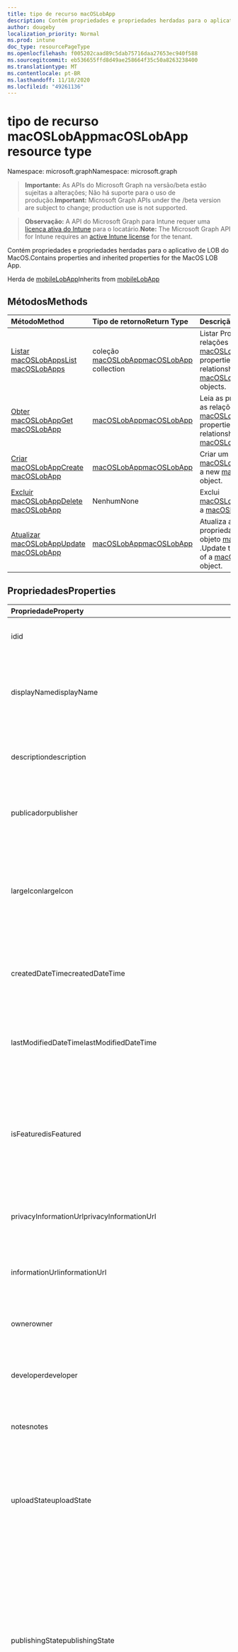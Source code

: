 ```yaml
---
title: tipo de recurso macOSLobApp
description: Contém propriedades e propriedades herdadas para o aplicativo de LOB do MacOS.
author: dougeby
localization_priority: Normal
ms.prod: intune
doc_type: resourcePageType
ms.openlocfilehash: f005202caad89c5dab75716daa27653ec940f588
ms.sourcegitcommit: eb536655ffd8d49ae258664f35c50a8263238400
ms.translationtype: MT
ms.contentlocale: pt-BR
ms.lasthandoff: 11/18/2020
ms.locfileid: "49261136"
---
```

# <a name="macoslobapp-resource-type"></a><span data-ttu-id="9ec30-103">tipo de recurso macOSLobApp</span><span class="sxs-lookup"><span data-stu-id="9ec30-103">macOSLobApp resource type</span></span>

<span data-ttu-id="9ec30-104">Namespace: microsoft.graph</span><span class="sxs-lookup"><span data-stu-id="9ec30-104">Namespace: microsoft.graph</span></span>

> <span data-ttu-id="9ec30-105">**Importante:** As APIs do Microsoft Graph na versão/beta estão sujeitas a alterações; Não há suporte para o uso de produção.</span><span class="sxs-lookup"><span data-stu-id="9ec30-105">**Important:** Microsoft Graph APIs under the /beta version are subject to change; production use is not supported.</span></span>

> <span data-ttu-id="9ec30-106">**Observação:** A API do Microsoft Graph para Intune requer uma [licença ativa do Intune](https://go.microsoft.com/fwlink/?linkid=839381) para o locatário.</span><span class="sxs-lookup"><span data-stu-id="9ec30-106">**Note:** The Microsoft Graph API for Intune requires an [active Intune license](https://go.microsoft.com/fwlink/?linkid=839381) for the tenant.</span></span>

<span data-ttu-id="9ec30-107">Contém propriedades e propriedades herdadas para o aplicativo de LOB do MacOS.</span><span class="sxs-lookup"><span data-stu-id="9ec30-107">Contains properties and inherited properties for the MacOS LOB App.</span></span>


<span data-ttu-id="9ec30-108">Herda de [mobileLobApp](../resources/intune-apps-mobilelobapp.md)</span><span class="sxs-lookup"><span data-stu-id="9ec30-108">Inherits from [mobileLobApp](../resources/intune-apps-mobilelobapp.md)</span></span>

## <a name="methods"></a><span data-ttu-id="9ec30-109">Métodos</span><span class="sxs-lookup"><span data-stu-id="9ec30-109">Methods</span></span>
|<span data-ttu-id="9ec30-110">Método</span><span class="sxs-lookup"><span data-stu-id="9ec30-110">Method</span></span>|<span data-ttu-id="9ec30-111">Tipo de retorno</span><span class="sxs-lookup"><span data-stu-id="9ec30-111">Return Type</span></span>|<span data-ttu-id="9ec30-112">Descrição</span><span class="sxs-lookup"><span data-stu-id="9ec30-112">Description</span></span>|
|:---|:---|:---|
|[<span data-ttu-id="9ec30-113">Listar macOSLobApps</span><span class="sxs-lookup"><span data-stu-id="9ec30-113">List macOSLobApps</span></span>](../api/intune-apps-macoslobapp-list.md)|<span data-ttu-id="9ec30-114">coleção [macOSLobApp](../resources/intune-apps-macoslobapp.md)</span><span class="sxs-lookup"><span data-stu-id="9ec30-114">[macOSLobApp](../resources/intune-apps-macoslobapp.md) collection</span></span>|<span data-ttu-id="9ec30-115">Listar Propriedades e relações dos objetos [macOSLobApp](../resources/intune-apps-macoslobapp.md) .</span><span class="sxs-lookup"><span data-stu-id="9ec30-115">List properties and relationships of the [macOSLobApp](../resources/intune-apps-macoslobapp.md) objects.</span></span>|
|[<span data-ttu-id="9ec30-116">Obter macOSLobApp</span><span class="sxs-lookup"><span data-stu-id="9ec30-116">Get macOSLobApp</span></span>](../api/intune-apps-macoslobapp-get.md)|[<span data-ttu-id="9ec30-117">macOSLobApp</span><span class="sxs-lookup"><span data-stu-id="9ec30-117">macOSLobApp</span></span>](../resources/intune-apps-macoslobapp.md)|<span data-ttu-id="9ec30-118">Leia as propriedades e as relações do objeto [macOSLobApp](../resources/intune-apps-macoslobapp.md) .</span><span class="sxs-lookup"><span data-stu-id="9ec30-118">Read properties and relationships of the [macOSLobApp](../resources/intune-apps-macoslobapp.md) object.</span></span>|
|[<span data-ttu-id="9ec30-119">Criar macOSLobApp</span><span class="sxs-lookup"><span data-stu-id="9ec30-119">Create macOSLobApp</span></span>](../api/intune-apps-macoslobapp-create.md)|[<span data-ttu-id="9ec30-120">macOSLobApp</span><span class="sxs-lookup"><span data-stu-id="9ec30-120">macOSLobApp</span></span>](../resources/intune-apps-macoslobapp.md)|<span data-ttu-id="9ec30-121">Criar um novo objeto [macOSLobApp](../resources/intune-apps-macoslobapp.md) .</span><span class="sxs-lookup"><span data-stu-id="9ec30-121">Create a new [macOSLobApp](../resources/intune-apps-macoslobapp.md) object.</span></span>|
|[<span data-ttu-id="9ec30-122">Excluir macOSLobApp</span><span class="sxs-lookup"><span data-stu-id="9ec30-122">Delete macOSLobApp</span></span>](../api/intune-apps-macoslobapp-delete.md)|<span data-ttu-id="9ec30-123">Nenhum</span><span class="sxs-lookup"><span data-stu-id="9ec30-123">None</span></span>|<span data-ttu-id="9ec30-124">Exclui [macOSLobApp](../resources/intune-apps-macoslobapp.md).</span><span class="sxs-lookup"><span data-stu-id="9ec30-124">Deletes a [macOSLobApp](../resources/intune-apps-macoslobapp.md).</span></span>|
|[<span data-ttu-id="9ec30-125">Atualizar macOSLobApp</span><span class="sxs-lookup"><span data-stu-id="9ec30-125">Update macOSLobApp</span></span>](../api/intune-apps-macoslobapp-update.md)|[<span data-ttu-id="9ec30-126">macOSLobApp</span><span class="sxs-lookup"><span data-stu-id="9ec30-126">macOSLobApp</span></span>](../resources/intune-apps-macoslobapp.md)|<span data-ttu-id="9ec30-127">Atualiza as propriedades de um objeto [macOSLobApp](../resources/intune-apps-macoslobapp.md) .</span><span class="sxs-lookup"><span data-stu-id="9ec30-127">Update the properties of a [macOSLobApp](../resources/intune-apps-macoslobapp.md) object.</span></span>|

## <a name="properties"></a><span data-ttu-id="9ec30-128">Propriedades</span><span class="sxs-lookup"><span data-stu-id="9ec30-128">Properties</span></span>
|<span data-ttu-id="9ec30-129">Propriedade</span><span class="sxs-lookup"><span data-stu-id="9ec30-129">Property</span></span>|<span data-ttu-id="9ec30-130">Tipo</span><span class="sxs-lookup"><span data-stu-id="9ec30-130">Type</span></span>|<span data-ttu-id="9ec30-131">Descrição</span><span class="sxs-lookup"><span data-stu-id="9ec30-131">Description</span></span>|
|:---|:---|:---|
|<span data-ttu-id="9ec30-132">id</span><span class="sxs-lookup"><span data-stu-id="9ec30-132">id</span></span>|<span data-ttu-id="9ec30-133">String</span><span class="sxs-lookup"><span data-stu-id="9ec30-133">String</span></span>|<span data-ttu-id="9ec30-134">Chave da entidade.</span><span class="sxs-lookup"><span data-stu-id="9ec30-134">Key of the entity.</span></span> <span data-ttu-id="9ec30-135">Herdado de [mobileApp](../resources/intune-shared-mobileapp.md)</span><span class="sxs-lookup"><span data-stu-id="9ec30-135">Inherited from [mobileApp](../resources/intune-shared-mobileapp.md)</span></span>|
|<span data-ttu-id="9ec30-136">displayName</span><span class="sxs-lookup"><span data-stu-id="9ec30-136">displayName</span></span>|<span data-ttu-id="9ec30-137">String</span><span class="sxs-lookup"><span data-stu-id="9ec30-137">String</span></span>|<span data-ttu-id="9ec30-138">O título do aplicativo importado ou definido pelo administrador.</span><span class="sxs-lookup"><span data-stu-id="9ec30-138">The admin provided or imported title of the app.</span></span> <span data-ttu-id="9ec30-139">Herdado de [mobileApp](../resources/intune-shared-mobileapp.md)</span><span class="sxs-lookup"><span data-stu-id="9ec30-139">Inherited from [mobileApp](../resources/intune-shared-mobileapp.md)</span></span>|
|<span data-ttu-id="9ec30-140">description</span><span class="sxs-lookup"><span data-stu-id="9ec30-140">description</span></span>|<span data-ttu-id="9ec30-141">String</span><span class="sxs-lookup"><span data-stu-id="9ec30-141">String</span></span>|<span data-ttu-id="9ec30-142">A descrição do aplicativo.</span><span class="sxs-lookup"><span data-stu-id="9ec30-142">The description of the app.</span></span> <span data-ttu-id="9ec30-143">Herdado de [mobileApp](../resources/intune-shared-mobileapp.md)</span><span class="sxs-lookup"><span data-stu-id="9ec30-143">Inherited from [mobileApp](../resources/intune-shared-mobileapp.md)</span></span>|
|<span data-ttu-id="9ec30-144">publicador</span><span class="sxs-lookup"><span data-stu-id="9ec30-144">publisher</span></span>|<span data-ttu-id="9ec30-145">String</span><span class="sxs-lookup"><span data-stu-id="9ec30-145">String</span></span>|<span data-ttu-id="9ec30-146">O publicador do aplicativo.</span><span class="sxs-lookup"><span data-stu-id="9ec30-146">The publisher of the app.</span></span> <span data-ttu-id="9ec30-147">Herdado de [mobileApp](../resources/intune-shared-mobileapp.md)</span><span class="sxs-lookup"><span data-stu-id="9ec30-147">Inherited from [mobileApp](../resources/intune-shared-mobileapp.md)</span></span>|
|<span data-ttu-id="9ec30-148">largeIcon</span><span class="sxs-lookup"><span data-stu-id="9ec30-148">largeIcon</span></span>|[<span data-ttu-id="9ec30-149">mimeContent</span><span class="sxs-lookup"><span data-stu-id="9ec30-149">mimeContent</span></span>](../resources/intune-shared-mimecontent.md)|<span data-ttu-id="9ec30-150">O ícone grande, a ser exibido nos detalhes do aplicativo e usado para o carregamento do ícone.</span><span class="sxs-lookup"><span data-stu-id="9ec30-150">The large icon, to be displayed in the app details and used for upload of the icon.</span></span> <span data-ttu-id="9ec30-151">Herdado de [mobileApp](../resources/intune-shared-mobileapp.md)</span><span class="sxs-lookup"><span data-stu-id="9ec30-151">Inherited from [mobileApp](../resources/intune-shared-mobileapp.md)</span></span>|
|<span data-ttu-id="9ec30-152">createdDateTime</span><span class="sxs-lookup"><span data-stu-id="9ec30-152">createdDateTime</span></span>|<span data-ttu-id="9ec30-153">DateTimeOffset</span><span class="sxs-lookup"><span data-stu-id="9ec30-153">DateTimeOffset</span></span>|<span data-ttu-id="9ec30-154">A data e a hora da criação do aplicativo.</span><span class="sxs-lookup"><span data-stu-id="9ec30-154">The date and time the app was created.</span></span> <span data-ttu-id="9ec30-155">Herdado de [mobileApp](../resources/intune-shared-mobileapp.md)</span><span class="sxs-lookup"><span data-stu-id="9ec30-155">Inherited from [mobileApp](../resources/intune-shared-mobileapp.md)</span></span>|
|<span data-ttu-id="9ec30-156">lastModifiedDateTime</span><span class="sxs-lookup"><span data-stu-id="9ec30-156">lastModifiedDateTime</span></span>|<span data-ttu-id="9ec30-157">DateTimeOffset</span><span class="sxs-lookup"><span data-stu-id="9ec30-157">DateTimeOffset</span></span>|<span data-ttu-id="9ec30-158">A data e a hora que o aplicativo foi modificado pela última vez.</span><span class="sxs-lookup"><span data-stu-id="9ec30-158">The date and time the app was last modified.</span></span> <span data-ttu-id="9ec30-159">Herdado de [mobileApp](../resources/intune-shared-mobileapp.md)</span><span class="sxs-lookup"><span data-stu-id="9ec30-159">Inherited from [mobileApp](../resources/intune-shared-mobileapp.md)</span></span>|
|<span data-ttu-id="9ec30-160">isFeatured</span><span class="sxs-lookup"><span data-stu-id="9ec30-160">isFeatured</span></span>|<span data-ttu-id="9ec30-161">Boolean</span><span class="sxs-lookup"><span data-stu-id="9ec30-161">Boolean</span></span>|<span data-ttu-id="9ec30-162">O valor que indica se o aplicativo está marcado como em destaque pelo administrador. Herdado de [mobileApp](../resources/intune-shared-mobileapp.md)</span><span class="sxs-lookup"><span data-stu-id="9ec30-162">The value indicating whether the app is marked as featured by the admin. Inherited from [mobileApp](../resources/intune-shared-mobileapp.md)</span></span>|
|<span data-ttu-id="9ec30-163">privacyInformationUrl</span><span class="sxs-lookup"><span data-stu-id="9ec30-163">privacyInformationUrl</span></span>|<span data-ttu-id="9ec30-164">String</span><span class="sxs-lookup"><span data-stu-id="9ec30-164">String</span></span>|<span data-ttu-id="9ec30-165">A URL da declaração de privacidade.</span><span class="sxs-lookup"><span data-stu-id="9ec30-165">The privacy statement Url.</span></span> <span data-ttu-id="9ec30-166">Herdado de [mobileApp](../resources/intune-shared-mobileapp.md)</span><span class="sxs-lookup"><span data-stu-id="9ec30-166">Inherited from [mobileApp](../resources/intune-shared-mobileapp.md)</span></span>|
|<span data-ttu-id="9ec30-167">informationUrl</span><span class="sxs-lookup"><span data-stu-id="9ec30-167">informationUrl</span></span>|<span data-ttu-id="9ec30-168">String</span><span class="sxs-lookup"><span data-stu-id="9ec30-168">String</span></span>|<span data-ttu-id="9ec30-169">A URL de informações adicionais.</span><span class="sxs-lookup"><span data-stu-id="9ec30-169">The more information Url.</span></span> <span data-ttu-id="9ec30-170">Herdado de [mobileApp](../resources/intune-shared-mobileapp.md)</span><span class="sxs-lookup"><span data-stu-id="9ec30-170">Inherited from [mobileApp](../resources/intune-shared-mobileapp.md)</span></span>|
|<span data-ttu-id="9ec30-171">owner</span><span class="sxs-lookup"><span data-stu-id="9ec30-171">owner</span></span>|<span data-ttu-id="9ec30-172">String</span><span class="sxs-lookup"><span data-stu-id="9ec30-172">String</span></span>|<span data-ttu-id="9ec30-173">O proprietário do conteúdo.</span><span class="sxs-lookup"><span data-stu-id="9ec30-173">The owner of the app.</span></span> <span data-ttu-id="9ec30-174">Herdado de [mobileApp](../resources/intune-shared-mobileapp.md)</span><span class="sxs-lookup"><span data-stu-id="9ec30-174">Inherited from [mobileApp](../resources/intune-shared-mobileapp.md)</span></span>|
|<span data-ttu-id="9ec30-175">developer</span><span class="sxs-lookup"><span data-stu-id="9ec30-175">developer</span></span>|<span data-ttu-id="9ec30-176">String</span><span class="sxs-lookup"><span data-stu-id="9ec30-176">String</span></span>|<span data-ttu-id="9ec30-177">O desenvolvedor do aplicativo.</span><span class="sxs-lookup"><span data-stu-id="9ec30-177">The developer of the app.</span></span> <span data-ttu-id="9ec30-178">Herdado de [mobileApp](../resources/intune-shared-mobileapp.md)</span><span class="sxs-lookup"><span data-stu-id="9ec30-178">Inherited from [mobileApp](../resources/intune-shared-mobileapp.md)</span></span>|
|<span data-ttu-id="9ec30-179">notes</span><span class="sxs-lookup"><span data-stu-id="9ec30-179">notes</span></span>|<span data-ttu-id="9ec30-180">String</span><span class="sxs-lookup"><span data-stu-id="9ec30-180">String</span></span>|<span data-ttu-id="9ec30-181">Anotações do aplicativo.</span><span class="sxs-lookup"><span data-stu-id="9ec30-181">Notes for the app.</span></span> <span data-ttu-id="9ec30-182">Herdado de [mobileApp](../resources/intune-shared-mobileapp.md)</span><span class="sxs-lookup"><span data-stu-id="9ec30-182">Inherited from [mobileApp](../resources/intune-shared-mobileapp.md)</span></span>|
|<span data-ttu-id="9ec30-183">uploadState</span><span class="sxs-lookup"><span data-stu-id="9ec30-183">uploadState</span></span>|<span data-ttu-id="9ec30-184">Int32</span><span class="sxs-lookup"><span data-stu-id="9ec30-184">Int32</span></span>|<span data-ttu-id="9ec30-185">O estado de upload.</span><span class="sxs-lookup"><span data-stu-id="9ec30-185">The upload state.</span></span> <span data-ttu-id="9ec30-186">Os valores possíveis são: 0- `Not Ready` , 1- `Ready` , 2- `Processing` .</span><span class="sxs-lookup"><span data-stu-id="9ec30-186">Possible values are: 0 - `Not Ready`, 1 - `Ready`, 2 - `Processing`.</span></span> <span data-ttu-id="9ec30-187">Herdado de [mobileApp](../resources/intune-shared-mobileapp.md)</span><span class="sxs-lookup"><span data-stu-id="9ec30-187">Inherited from [mobileApp](../resources/intune-shared-mobileapp.md)</span></span>|
|<span data-ttu-id="9ec30-188">publishingState</span><span class="sxs-lookup"><span data-stu-id="9ec30-188">publishingState</span></span>|[<span data-ttu-id="9ec30-189">mobileAppPublishingState</span><span class="sxs-lookup"><span data-stu-id="9ec30-189">mobileAppPublishingState</span></span>](../resources/intune-apps-mobileapppublishingstate.md)|<span data-ttu-id="9ec30-190">O estado de publicação do aplicativo.</span><span class="sxs-lookup"><span data-stu-id="9ec30-190">The publishing state for the app.</span></span> <span data-ttu-id="9ec30-191">O aplicativo não pode ser assinado, a menos que ele seja publicado.</span><span class="sxs-lookup"><span data-stu-id="9ec30-191">The app cannot be assigned unless the app is published.</span></span> <span data-ttu-id="9ec30-192">Herdado de [mobileApp](../resources/intune-shared-mobileapp.md).</span><span class="sxs-lookup"><span data-stu-id="9ec30-192">Inherited from [mobileApp](../resources/intune-shared-mobileapp.md).</span></span> <span data-ttu-id="9ec30-193">Os valores possíveis são: `notPublished`, `processing`, `published`.</span><span class="sxs-lookup"><span data-stu-id="9ec30-193">Possible values are: `notPublished`, `processing`, `published`.</span></span>|
|<span data-ttu-id="9ec30-194">isAssigned</span><span class="sxs-lookup"><span data-stu-id="9ec30-194">isAssigned</span></span>|<span data-ttu-id="9ec30-195">Boolean</span><span class="sxs-lookup"><span data-stu-id="9ec30-195">Boolean</span></span>|<span data-ttu-id="9ec30-196">O valor que indica se o aplicativo é atribuído a pelo menos um grupo.</span><span class="sxs-lookup"><span data-stu-id="9ec30-196">The value indicating whether the app is assigned to at least one group.</span></span> <span data-ttu-id="9ec30-197">Herdado de [mobileApp](../resources/intune-shared-mobileapp.md)</span><span class="sxs-lookup"><span data-stu-id="9ec30-197">Inherited from [mobileApp](../resources/intune-shared-mobileapp.md)</span></span>|
|<span data-ttu-id="9ec30-198">roleScopeTagIds</span><span class="sxs-lookup"><span data-stu-id="9ec30-198">roleScopeTagIds</span></span>|<span data-ttu-id="9ec30-199">Coleção de cadeias de caracteres</span><span class="sxs-lookup"><span data-stu-id="9ec30-199">String collection</span></span>|<span data-ttu-id="9ec30-200">Lista de IDs de marca de escopo para este aplicativo móvel.</span><span class="sxs-lookup"><span data-stu-id="9ec30-200">List of scope tag ids for this mobile app.</span></span> <span data-ttu-id="9ec30-201">Herdado de [mobileApp](../resources/intune-shared-mobileapp.md)</span><span class="sxs-lookup"><span data-stu-id="9ec30-201">Inherited from [mobileApp](../resources/intune-shared-mobileapp.md)</span></span>|
|<span data-ttu-id="9ec30-202">dependentAppCount</span><span class="sxs-lookup"><span data-stu-id="9ec30-202">dependentAppCount</span></span>|<span data-ttu-id="9ec30-203">Int32</span><span class="sxs-lookup"><span data-stu-id="9ec30-203">Int32</span></span>|<span data-ttu-id="9ec30-204">O número total de dependências do aplicativo filho.</span><span class="sxs-lookup"><span data-stu-id="9ec30-204">The total number of dependencies the child app has.</span></span> <span data-ttu-id="9ec30-205">Herdado de [mobileApp](../resources/intune-shared-mobileapp.md)</span><span class="sxs-lookup"><span data-stu-id="9ec30-205">Inherited from [mobileApp](../resources/intune-shared-mobileapp.md)</span></span>|
|<span data-ttu-id="9ec30-206">supersedingAppCount</span><span class="sxs-lookup"><span data-stu-id="9ec30-206">supersedingAppCount</span></span>|<span data-ttu-id="9ec30-207">Int32</span><span class="sxs-lookup"><span data-stu-id="9ec30-207">Int32</span></span>|<span data-ttu-id="9ec30-208">O número total de aplicativos que este aplicativo substitui direta ou indiretamente.</span><span class="sxs-lookup"><span data-stu-id="9ec30-208">The total number of apps this app directly or indirectly supersedes.</span></span> <span data-ttu-id="9ec30-209">Herdado de [mobileApp](../resources/intune-shared-mobileapp.md)</span><span class="sxs-lookup"><span data-stu-id="9ec30-209">Inherited from [mobileApp](../resources/intune-shared-mobileapp.md)</span></span>|
|<span data-ttu-id="9ec30-210">supersededAppCount</span><span class="sxs-lookup"><span data-stu-id="9ec30-210">supersededAppCount</span></span>|<span data-ttu-id="9ec30-211">Int32</span><span class="sxs-lookup"><span data-stu-id="9ec30-211">Int32</span></span>|<span data-ttu-id="9ec30-212">O número total de aplicativos que este aplicativo está substituindo direta ou indiretamente por.</span><span class="sxs-lookup"><span data-stu-id="9ec30-212">The total number of apps this app is directly or indirectly superseded by.</span></span> <span data-ttu-id="9ec30-213">Herdado de [mobileApp](../resources/intune-shared-mobileapp.md)</span><span class="sxs-lookup"><span data-stu-id="9ec30-213">Inherited from [mobileApp](../resources/intune-shared-mobileapp.md)</span></span>|
|<span data-ttu-id="9ec30-214">committedContentVersion</span><span class="sxs-lookup"><span data-stu-id="9ec30-214">committedContentVersion</span></span>|<span data-ttu-id="9ec30-215">String</span><span class="sxs-lookup"><span data-stu-id="9ec30-215">String</span></span>|<span data-ttu-id="9ec30-216">A versão do conteúdo interno confirmado.</span><span class="sxs-lookup"><span data-stu-id="9ec30-216">The internal committed content version.</span></span> <span data-ttu-id="9ec30-217">Herdado de [mobileLobApp](../resources/intune-apps-mobilelobapp.md)</span><span class="sxs-lookup"><span data-stu-id="9ec30-217">Inherited from [mobileLobApp](../resources/intune-apps-mobilelobapp.md)</span></span>|
|<span data-ttu-id="9ec30-218">fileName</span><span class="sxs-lookup"><span data-stu-id="9ec30-218">fileName</span></span>|<span data-ttu-id="9ec30-219">String</span><span class="sxs-lookup"><span data-stu-id="9ec30-219">String</span></span>|<span data-ttu-id="9ec30-220">O nome do arquivo do aplicativo Lob principal.</span><span class="sxs-lookup"><span data-stu-id="9ec30-220">The name of the main Lob application file.</span></span> <span data-ttu-id="9ec30-221">Herdado de [mobileLobApp](../resources/intune-apps-mobilelobapp.md)</span><span class="sxs-lookup"><span data-stu-id="9ec30-221">Inherited from [mobileLobApp](../resources/intune-apps-mobilelobapp.md)</span></span>|
|<span data-ttu-id="9ec30-222">size</span><span class="sxs-lookup"><span data-stu-id="9ec30-222">size</span></span>|<span data-ttu-id="9ec30-223">Int64</span><span class="sxs-lookup"><span data-stu-id="9ec30-223">Int64</span></span>|<span data-ttu-id="9ec30-224">O tamanho total, incluindo todos os arquivos carregados.</span><span class="sxs-lookup"><span data-stu-id="9ec30-224">The total size, including all uploaded files.</span></span> <span data-ttu-id="9ec30-225">Herdado de [mobileLobApp](../resources/intune-apps-mobilelobapp.md)</span><span class="sxs-lookup"><span data-stu-id="9ec30-225">Inherited from [mobileLobApp](../resources/intune-apps-mobilelobapp.md)</span></span>|
|<span data-ttu-id="9ec30-226">bundleId</span><span class="sxs-lookup"><span data-stu-id="9ec30-226">bundleId</span></span>|<span data-ttu-id="9ec30-227">String</span><span class="sxs-lookup"><span data-stu-id="9ec30-227">String</span></span>|<span data-ttu-id="9ec30-228">A ID do pacote.</span><span class="sxs-lookup"><span data-stu-id="9ec30-228">The bundle id.</span></span>|
|<span data-ttu-id="9ec30-229">minimumSupportedOperatingSystem</span><span class="sxs-lookup"><span data-stu-id="9ec30-229">minimumSupportedOperatingSystem</span></span>|[<span data-ttu-id="9ec30-230">macOSMinimumOperatingSystem</span><span class="sxs-lookup"><span data-stu-id="9ec30-230">macOSMinimumOperatingSystem</span></span>](../resources/intune-apps-macosminimumoperatingsystem.md)|<span data-ttu-id="9ec30-231">O valor do sistema de operacional mínimo aplicável.</span><span class="sxs-lookup"><span data-stu-id="9ec30-231">The value for the minimum applicable operating system.</span></span>|
|<span data-ttu-id="9ec30-232">buildNumber</span><span class="sxs-lookup"><span data-stu-id="9ec30-232">buildNumber</span></span>|<span data-ttu-id="9ec30-233">String</span><span class="sxs-lookup"><span data-stu-id="9ec30-233">String</span></span>|<span data-ttu-id="9ec30-234">O número de compilação do aplicativo de linha de negócios (LoB) MacOS.</span><span class="sxs-lookup"><span data-stu-id="9ec30-234">The build number of MacOS Line of Business (LoB) app.</span></span>|
|<span data-ttu-id="9ec30-235">versionNumber</span><span class="sxs-lookup"><span data-stu-id="9ec30-235">versionNumber</span></span>|<span data-ttu-id="9ec30-236">String</span><span class="sxs-lookup"><span data-stu-id="9ec30-236">String</span></span>|<span data-ttu-id="9ec30-237">O número da versão do aplicativo de linha de negócios (LoB) MacOS.</span><span class="sxs-lookup"><span data-stu-id="9ec30-237">The version number of MacOS Line of Business (LoB) app.</span></span>|
|<span data-ttu-id="9ec30-238">childApps</span><span class="sxs-lookup"><span data-stu-id="9ec30-238">childApps</span></span>|<span data-ttu-id="9ec30-239">coleção [macOSLobChildApp](../resources/intune-apps-macoslobchildapp.md)</span><span class="sxs-lookup"><span data-stu-id="9ec30-239">[macOSLobChildApp](../resources/intune-apps-macoslobchildapp.md) collection</span></span>|<span data-ttu-id="9ec30-240">A lista de aplicativos neste pacote de pacotes</span><span class="sxs-lookup"><span data-stu-id="9ec30-240">The app list in this bundle package</span></span>|
|<span data-ttu-id="9ec30-241">identityVersion</span><span class="sxs-lookup"><span data-stu-id="9ec30-241">identityVersion</span></span>|<span data-ttu-id="9ec30-242">String</span><span class="sxs-lookup"><span data-stu-id="9ec30-242">String</span></span>|<span data-ttu-id="9ec30-243">A versão da identidade.</span><span class="sxs-lookup"><span data-stu-id="9ec30-243">The identity version.</span></span>|
|<span data-ttu-id="9ec30-244">md5HashChunkSize</span><span class="sxs-lookup"><span data-stu-id="9ec30-244">md5HashChunkSize</span></span>|<span data-ttu-id="9ec30-245">Int32</span><span class="sxs-lookup"><span data-stu-id="9ec30-245">Int32</span></span>|<span data-ttu-id="9ec30-246">O tamanho da parte do hash MD5</span><span class="sxs-lookup"><span data-stu-id="9ec30-246">The chunk size for MD5 hash</span></span>|
|<span data-ttu-id="9ec30-247">md5Hash</span><span class="sxs-lookup"><span data-stu-id="9ec30-247">md5Hash</span></span>|<span data-ttu-id="9ec30-248">Coleção de cadeias de caracteres</span><span class="sxs-lookup"><span data-stu-id="9ec30-248">String collection</span></span>|<span data-ttu-id="9ec30-249">Os códigos de hash MD5</span><span class="sxs-lookup"><span data-stu-id="9ec30-249">The MD5 hash codes</span></span>|
|<span data-ttu-id="9ec30-250">ignoreVersionDetection</span><span class="sxs-lookup"><span data-stu-id="9ec30-250">ignoreVersionDetection</span></span>|<span data-ttu-id="9ec30-251">Boolean</span><span class="sxs-lookup"><span data-stu-id="9ec30-251">Boolean</span></span>|<span data-ttu-id="9ec30-252">Um booliano para controlar se a versão do aplicativo será usada para detectar o aplicativo depois que ele for instalado em um dispositivo.</span><span class="sxs-lookup"><span data-stu-id="9ec30-252">A boolean to control whether the app's version will be used to detect the app after it is installed on a device.</span></span> <span data-ttu-id="9ec30-253">Defina isso como true para aplicativos de linha de negócios (LoB) de macOS que usam um recurso de autoatualização.</span><span class="sxs-lookup"><span data-stu-id="9ec30-253">Set this to true for macOS Line of Business (LoB) apps that use a self update feature.</span></span>|
|<span data-ttu-id="9ec30-254">installAsManaged</span><span class="sxs-lookup"><span data-stu-id="9ec30-254">installAsManaged</span></span>|<span data-ttu-id="9ec30-255">Booliano</span><span class="sxs-lookup"><span data-stu-id="9ec30-255">Boolean</span></span>|<span data-ttu-id="9ec30-256">Um booliano para controlar se o aplicativo será instalado como gerenciado (requer o macOS 11,0 e outras restrições de PKG).</span><span class="sxs-lookup"><span data-stu-id="9ec30-256">A boolean to control whether the app will be installed as managed (requires macOS 11.0 and other PKG restrictions).</span></span>|

## <a name="relationships"></a><span data-ttu-id="9ec30-257">Relações</span><span class="sxs-lookup"><span data-stu-id="9ec30-257">Relationships</span></span>
|<span data-ttu-id="9ec30-258">Relação</span><span class="sxs-lookup"><span data-stu-id="9ec30-258">Relationship</span></span>|<span data-ttu-id="9ec30-259">Tipo</span><span class="sxs-lookup"><span data-stu-id="9ec30-259">Type</span></span>|<span data-ttu-id="9ec30-260">Descrição</span><span class="sxs-lookup"><span data-stu-id="9ec30-260">Description</span></span>|
|:---|:---|:---|
|<span data-ttu-id="9ec30-261">categories</span><span class="sxs-lookup"><span data-stu-id="9ec30-261">categories</span></span>|<span data-ttu-id="9ec30-262">Coleção [mobileAppCategory](../resources/intune-apps-mobileappcategory.md)</span><span class="sxs-lookup"><span data-stu-id="9ec30-262">[mobileAppCategory](../resources/intune-apps-mobileappcategory.md) collection</span></span>|<span data-ttu-id="9ec30-263">A lista de categorias para este aplicativo.</span><span class="sxs-lookup"><span data-stu-id="9ec30-263">The list of categories for this app.</span></span> <span data-ttu-id="9ec30-264">Herdado de [mobileApp](../resources/intune-shared-mobileapp.md)</span><span class="sxs-lookup"><span data-stu-id="9ec30-264">Inherited from [mobileApp](../resources/intune-shared-mobileapp.md)</span></span>|
|<span data-ttu-id="9ec30-265">assignments</span><span class="sxs-lookup"><span data-stu-id="9ec30-265">assignments</span></span>|<span data-ttu-id="9ec30-266">Coleção [mobileAppAssignment](../resources/intune-apps-mobileappassignment.md)</span><span class="sxs-lookup"><span data-stu-id="9ec30-266">[mobileAppAssignment](../resources/intune-apps-mobileappassignment.md) collection</span></span>|<span data-ttu-id="9ec30-267">A lista de atribuições de grupo para esse aplicativo móvel.</span><span class="sxs-lookup"><span data-stu-id="9ec30-267">The list of group assignments for this mobile app.</span></span> <span data-ttu-id="9ec30-268">Herdado de [mobileApp](../resources/intune-shared-mobileapp.md)</span><span class="sxs-lookup"><span data-stu-id="9ec30-268">Inherited from [mobileApp](../resources/intune-shared-mobileapp.md)</span></span>|
|<span data-ttu-id="9ec30-269">installSummary</span><span class="sxs-lookup"><span data-stu-id="9ec30-269">installSummary</span></span>|[<span data-ttu-id="9ec30-270">mobileAppInstallSummary</span><span class="sxs-lookup"><span data-stu-id="9ec30-270">mobileAppInstallSummary</span></span>](../resources/intune-apps-mobileappinstallsummary.md)|<span data-ttu-id="9ec30-271">Resumo de instalação do aplicativo móvel.</span><span class="sxs-lookup"><span data-stu-id="9ec30-271">Mobile App Install Summary.</span></span> <span data-ttu-id="9ec30-272">Herdado de [mobileApp](../resources/intune-shared-mobileapp.md)</span><span class="sxs-lookup"><span data-stu-id="9ec30-272">Inherited from [mobileApp](../resources/intune-shared-mobileapp.md)</span></span>|
|<span data-ttu-id="9ec30-273">deviceStatuses</span><span class="sxs-lookup"><span data-stu-id="9ec30-273">deviceStatuses</span></span>|<span data-ttu-id="9ec30-274">coleção [mobileAppInstallStatus](../resources/intune-apps-mobileappinstallstatus.md)</span><span class="sxs-lookup"><span data-stu-id="9ec30-274">[mobileAppInstallStatus](../resources/intune-apps-mobileappinstallstatus.md) collection</span></span>|<span data-ttu-id="9ec30-275">A lista de Estados de instalação para este aplicativo móvel.</span><span class="sxs-lookup"><span data-stu-id="9ec30-275">The list of installation states for this mobile app.</span></span> <span data-ttu-id="9ec30-276">Herdado de [mobileApp](../resources/intune-shared-mobileapp.md)</span><span class="sxs-lookup"><span data-stu-id="9ec30-276">Inherited from [mobileApp](../resources/intune-shared-mobileapp.md)</span></span>|
|<span data-ttu-id="9ec30-277">userStatuses</span><span class="sxs-lookup"><span data-stu-id="9ec30-277">userStatuses</span></span>|<span data-ttu-id="9ec30-278">coleção [userAppInstallStatus](../resources/intune-apps-userappinstallstatus.md)</span><span class="sxs-lookup"><span data-stu-id="9ec30-278">[userAppInstallStatus](../resources/intune-apps-userappinstallstatus.md) collection</span></span>|<span data-ttu-id="9ec30-279">A lista de Estados de instalação para este aplicativo móvel.</span><span class="sxs-lookup"><span data-stu-id="9ec30-279">The list of installation states for this mobile app.</span></span> <span data-ttu-id="9ec30-280">Herdado de [mobileApp](../resources/intune-shared-mobileapp.md)</span><span class="sxs-lookup"><span data-stu-id="9ec30-280">Inherited from [mobileApp](../resources/intune-shared-mobileapp.md)</span></span>|
|<span data-ttu-id="9ec30-281">relações</span><span class="sxs-lookup"><span data-stu-id="9ec30-281">relationships</span></span>|<span data-ttu-id="9ec30-282">coleção [mobileAppRelationship](../resources/intune-apps-mobileapprelationship.md)</span><span class="sxs-lookup"><span data-stu-id="9ec30-282">[mobileAppRelationship](../resources/intune-apps-mobileapprelationship.md) collection</span></span>|<span data-ttu-id="9ec30-283">O conjunto de relações diretas para este aplicativo.</span><span class="sxs-lookup"><span data-stu-id="9ec30-283">The set of direct relationships for this app.</span></span> <span data-ttu-id="9ec30-284">Herdado de [mobileApp](../resources/intune-shared-mobileapp.md)</span><span class="sxs-lookup"><span data-stu-id="9ec30-284">Inherited from [mobileApp](../resources/intune-shared-mobileapp.md)</span></span>|
|<span data-ttu-id="9ec30-285">contentVersions</span><span class="sxs-lookup"><span data-stu-id="9ec30-285">contentVersions</span></span>|<span data-ttu-id="9ec30-286">Coleção [mobileAppContent](../resources/intune-apps-mobileappcontent.md)</span><span class="sxs-lookup"><span data-stu-id="9ec30-286">[mobileAppContent](../resources/intune-apps-mobileappcontent.md) collection</span></span>|<span data-ttu-id="9ec30-287">A lista das versões de conteúdo deste aplicativo.</span><span class="sxs-lookup"><span data-stu-id="9ec30-287">The list of content versions for this app.</span></span> <span data-ttu-id="9ec30-288">Herdado de [mobileLobApp](../resources/intune-apps-mobilelobapp.md)</span><span class="sxs-lookup"><span data-stu-id="9ec30-288">Inherited from [mobileLobApp](../resources/intune-apps-mobilelobapp.md)</span></span>|

## <a name="json-representation"></a><span data-ttu-id="9ec30-289">Representação JSON</span><span class="sxs-lookup"><span data-stu-id="9ec30-289">JSON Representation</span></span>
<span data-ttu-id="9ec30-290">Veja a seguir uma representação JSON do recurso.</span><span class="sxs-lookup"><span data-stu-id="9ec30-290">Here is a JSON representation of the resource.</span></span>
<!-- {
  "blockType": "resource",
  "keyProperty": "id",
  "@odata.type": "microsoft.graph.macOSLobApp"
}
-->
``` json
{
  "@odata.type": "#microsoft.graph.macOSLobApp",
  "id": "String (identifier)",
  "displayName": "String",
  "description": "String",
  "publisher": "String",
  "largeIcon": {
    "@odata.type": "microsoft.graph.mimeContent",
    "type": "String",
    "value": "binary"
  },
  "createdDateTime": "String (timestamp)",
  "lastModifiedDateTime": "String (timestamp)",
  "isFeatured": true,
  "privacyInformationUrl": "String",
  "informationUrl": "String",
  "owner": "String",
  "developer": "String",
  "notes": "String",
  "uploadState": 1024,
  "publishingState": "String",
  "isAssigned": true,
  "roleScopeTagIds": [
    "String"
  ],
  "dependentAppCount": 1024,
  "supersedingAppCount": 1024,
  "supersededAppCount": 1024,
  "committedContentVersion": "String",
  "fileName": "String",
  "size": 1024,
  "bundleId": "String",
  "minimumSupportedOperatingSystem": {
    "@odata.type": "microsoft.graph.macOSMinimumOperatingSystem",
    "v10_7": true,
    "v10_8": true,
    "v10_9": true,
    "v10_10": true,
    "v10_11": true,
    "v10_12": true,
    "v10_13": true,
    "v10_14": true,
    "v10_15": true
  },
  "buildNumber": "String",
  "versionNumber": "String",
  "childApps": [
    {
      "@odata.type": "microsoft.graph.macOSLobChildApp",
      "bundleId": "String",
      "buildNumber": "String",
      "versionNumber": "String"
    }
  ],
  "identityVersion": "String",
  "md5HashChunkSize": 1024,
  "md5Hash": [
    "String"
  ],
  "ignoreVersionDetection": true,
  "installAsManaged": true
}
```




